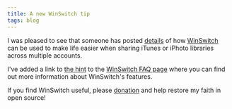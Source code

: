 ```yaml
---
title: A new WinSwitch tip
tags: blog
---
```


I was pleased to see that someone has posted [details](http://www.macosxhints.com/article.php?story=20061212090013611) of how [WinSwitch](http://www.wincent.com/a/products/winswitch/) can be used to make life easier when sharing iTunes or iPhoto libraries across multiple accounts.

I've added a link to [the hint](http://www.macosxhints.com/article.php?story=20061212090013611) to the [WinSwitch FAQ page](http://www.wincent.com/a/products/winswitch/faq/) where you can find out more information about WinSwitch's features.

If you find WinSwitch useful, please [donation](https://secure.wincent.com/a/products/winswitch/donate/) and help restore my faith in open source!
